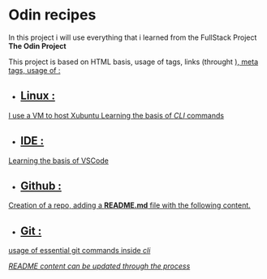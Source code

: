 # Odin recipes

In this project i will use everything that i learned from the FullStack Project **The Odin Project**

This project is based on HTML basis, usage of <a> tags, links (throught <a href="">), meta tags, usage of :

* ## Linux :
I use a VM to host Xubuntu
Learning the basis of _CLI_ commands

* ## IDE :
Learning the basis of VSCode 

* ## Github :
Creation of a repo, adding a **README.md** file with the following content.

* ## Git :
 
 usage of essential git commands inside _cli_ 


 _README content can be updated through the process_